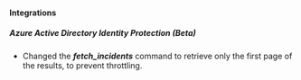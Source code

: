 
#### Integrations
##### Azure Active Directory Identity Protection (Beta)
- Changed the ***fetch_incidents*** command to retrieve only the first page of the results, to prevent throttling.
